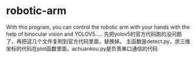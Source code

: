# robotic-arm
With this program, you can control the robotic arm with your hands with the help of binocular vision and YOLOV5.....
先把yolov5的官方代码跑的没问题了，再把这几个文件复制到官方代码里面，替换掉。
主函数是detect.py，求三维坐标的代码在plot函数里面，achuankou.py是负责串口通信的代码
